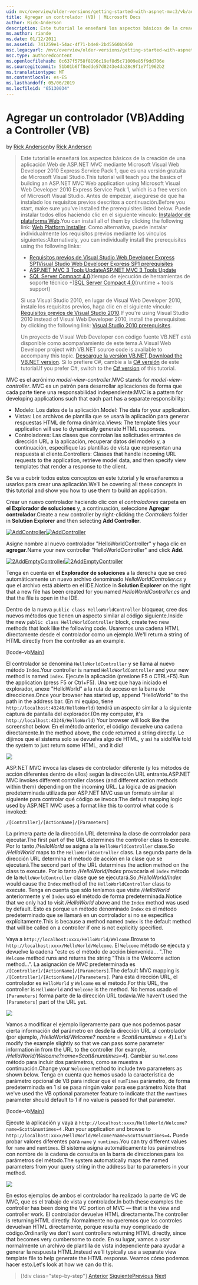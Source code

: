 ```yaml
---
uid: mvc/overview/older-versions/getting-started-with-aspnet-mvc3/vb/adding-a-controller
title: Agregar un controlador (VB) | Microsoft Docs
author: Rick-Anderson
description: Este tutorial le enseñará los aspectos básicos de la creación de una aplicación Web de ASP.NET MVC mediante Microsoft Visual Web Developer 2010 Express Service Pack 1, que es...
ms.author: riande
ms.date: 01/12/2011
ms.assetid: 741259e1-54ac-4f71-b4e8-2bd5560bb950
msc.legacyurl: /mvc/overview/older-versions/getting-started-with-aspnet-mvc3/vb/adding-a-controller
msc.type: authoredcontent
ms.openlocfilehash: 0c637f5758f8196c19ef8d5c71009e85f9dd706e
ms.sourcegitcommit: 51b01b6ff8edde57d8243e4da28c9f1e7f1962b2
ms.translationtype: MT
ms.contentlocale: es-ES
ms.lasthandoff: 05/06/2019
ms.locfileid: "65130034"
---
```

# <a name="adding-a-controller-vb"></a><span data-ttu-id="fcace-103">Agregar un controlador (VB)</span><span class="sxs-lookup"><span data-stu-id="fcace-103">Adding a Controller (VB)</span></span>

<span data-ttu-id="fcace-104">by [Rick Anderson]((https://twitter.com/RickAndMSFT))</span><span class="sxs-lookup"><span data-stu-id="fcace-104">by [Rick Anderson]((https://twitter.com/RickAndMSFT))</span></span>

> <span data-ttu-id="fcace-105">Este tutorial le enseñará los aspectos básicos de la creación de una aplicación Web de ASP.NET MVC mediante Microsoft Visual Web Developer 2010 Express Service Pack 1, que es una versión gratuita de Microsoft Visual Studio.</span><span class="sxs-lookup"><span data-stu-id="fcace-105">This tutorial will teach you the basics of building an ASP.NET MVC Web application using Microsoft Visual Web Developer 2010 Express Service Pack 1, which is a free version of Microsoft Visual Studio.</span></span> <span data-ttu-id="fcace-106">Antes de empezar, asegúrese de que ha instalado los requisitos previos descritos a continuación.</span><span class="sxs-lookup"><span data-stu-id="fcace-106">Before you start, make sure you've installed the prerequisites listed below.</span></span> <span data-ttu-id="fcace-107">Puede instalar todos ellos haciendo clic en el siguiente vínculo: [Instalador de plataforma Web](https://www.microsoft.com/web/gallery/install.aspx?appid=VWD2010SP1Pack).</span><span class="sxs-lookup"><span data-stu-id="fcace-107">You can install all of them by clicking the following link: [Web Platform Installer](https://www.microsoft.com/web/gallery/install.aspx?appid=VWD2010SP1Pack).</span></span> <span data-ttu-id="fcace-108">Como alternativa, puede instalar individualmente los requisitos previos mediante los vínculos siguientes:</span><span class="sxs-lookup"><span data-stu-id="fcace-108">Alternatively, you can individually install the prerequisites using the following links:</span></span>
> 
> - [<span data-ttu-id="fcace-109">Requisitos previos de Visual Studio Web Developer Express SP1</span><span class="sxs-lookup"><span data-stu-id="fcace-109">Visual Studio Web Developer Express SP1 prerequisites</span></span>](https://www.microsoft.com/web/gallery/install.aspx?appid=VWD2010SP1Pack)
> - [<span data-ttu-id="fcace-110">ASP.NET MVC 3 Tools Update</span><span class="sxs-lookup"><span data-stu-id="fcace-110">ASP.NET MVC 3 Tools Update</span></span>](https://www.microsoft.com/web/gallery/install.aspx?appsxml=&amp;appid=MVC3)
> - <span data-ttu-id="fcace-111">[SQL Server Compact 4.0](https://www.microsoft.com/web/gallery/install.aspx?appid=SQLCE;SQLCEVSTools_4_0)(tiempo de ejecución de herramientas de soporte técnico +)</span><span class="sxs-lookup"><span data-stu-id="fcace-111">[SQL Server Compact 4.0](https://www.microsoft.com/web/gallery/install.aspx?appid=SQLCE;SQLCEVSTools_4_0)(runtime + tools support)</span></span>
> 
> <span data-ttu-id="fcace-112">Si usa Visual Studio 2010, en lugar de Visual Web Developer 2010, instale los requisitos previos, haga clic en el siguiente vínculo: [Requisitos previos de Visual Studio 2010](https://www.microsoft.com/web/gallery/install.aspx?appsxml=&amp;appid=VS2010SP1Pack).</span><span class="sxs-lookup"><span data-stu-id="fcace-112">If you're using Visual Studio 2010 instead of Visual Web Developer 2010, install the prerequisites by clicking the following link: [Visual Studio 2010 prerequisites](https://www.microsoft.com/web/gallery/install.aspx?appsxml=&amp;appid=VS2010SP1Pack).</span></span>
> 
> <span data-ttu-id="fcace-113">Un proyecto de Visual Web Developer con código fuente VB.NET está disponible como acompañamiento de este tema.</span><span class="sxs-lookup"><span data-stu-id="fcace-113">A Visual Web Developer project with VB.NET source code is available to accompany this topic.</span></span> <span data-ttu-id="fcace-114">[Descargue la versión VB.NET](https://code.msdn.microsoft.com/Introduction-to-MVC-3-10d1b098).</span><span class="sxs-lookup"><span data-stu-id="fcace-114">[Download the VB.NET version](https://code.msdn.microsoft.com/Introduction-to-MVC-3-10d1b098).</span></span> <span data-ttu-id="fcace-115">Si lo prefiere C#, cambie a la [C# versión](../cs/adding-a-controller.md) de este tutorial.</span><span class="sxs-lookup"><span data-stu-id="fcace-115">If you prefer C#, switch to the [C# version](../cs/adding-a-controller.md) of this tutorial.</span></span>

<span data-ttu-id="fcace-116">MVC es el acrónimo *model-view-controller*.</span><span class="sxs-lookup"><span data-stu-id="fcace-116">MVC stands for *model-view-controller*.</span></span> <span data-ttu-id="fcace-117">MVC es un patrón para desarrollar aplicaciones de forma que cada parte tiene una responsabilidad independiente:</span><span class="sxs-lookup"><span data-stu-id="fcace-117">MVC is a pattern for developing applications such that each part has a separate responsibility:</span></span>

- <span data-ttu-id="fcace-118">Modelo: Los datos de la aplicación.</span><span class="sxs-lookup"><span data-stu-id="fcace-118">Model: The data for your application.</span></span>
- <span data-ttu-id="fcace-119">Vistas: Los archivos de plantilla que se usará la aplicación para generar respuestas HTML de forma dinámica.</span><span class="sxs-lookup"><span data-stu-id="fcace-119">Views: The template files your application will use to dynamically generate HTML responses.</span></span>
- <span data-ttu-id="fcace-120">Controladores: Las clases que controlan las solicitudes entrantes de dirección URL a la aplicación, recuperar datos del modelo y, a continuación, especifique las plantillas de vista que representan una respuesta al cliente.</span><span class="sxs-lookup"><span data-stu-id="fcace-120">Controllers: Classes that handle incoming URL requests to the application, retrieve model data, and then specify view templates that render a response to the client.</span></span>

<span data-ttu-id="fcace-121">Se va a cubrir todos estos conceptos en este tutorial y le enseñaremos a usarlos para crear una aplicación.</span><span class="sxs-lookup"><span data-stu-id="fcace-121">We'll be covering all these concepts in this tutorial and show you how to use them to build an application.</span></span>

<span data-ttu-id="fcace-122">Crear un nuevo controlador haciendo clic con el *controladores* carpeta en **el Explorador de soluciones** y, a continuación, seleccione **Agregar controlador**.</span><span class="sxs-lookup"><span data-stu-id="fcace-122">Create a new controller by right-clicking the *Controllers* folder in **Solution Explorer** and then selecting **Add Controller**.</span></span>

<span data-ttu-id="fcace-123">[![AddController](adding-a-controller/_static/image2.png "AddController")](adding-a-controller/_static/image1.png)</span><span class="sxs-lookup"><span data-stu-id="fcace-123">[![AddController](adding-a-controller/_static/image2.png "AddController")](adding-a-controller/_static/image1.png)</span></span>

<span data-ttu-id="fcace-124">Asigne nombre al nuevo controlador &quot;HelloWorldController&quot; y haga clic en **agregar**.</span><span class="sxs-lookup"><span data-stu-id="fcace-124">Name your new controller &quot;HelloWorldController&quot; and click **Add**.</span></span>

<span data-ttu-id="fcace-125">[![2AddEmptyController](adding-a-controller/_static/image4.png "2AddEmptyController")](adding-a-controller/_static/image3.png)</span><span class="sxs-lookup"><span data-stu-id="fcace-125">[![2AddEmptyController](adding-a-controller/_static/image4.png "2AddEmptyController")](adding-a-controller/_static/image3.png)</span></span>

<span data-ttu-id="fcace-126">Tenga en cuenta en **el Explorador de soluciones** a la derecha que se creó automáticamente un nuevo archivo denominado *HelloWorldController.cs* y que el archivo está abierto en el IDE.</span><span class="sxs-lookup"><span data-stu-id="fcace-126">Notice in **Solution Explorer** on the right that a new file has been created for you named *HelloWorldController.cs* and that the file is open in the IDE.</span></span>

<span data-ttu-id="fcace-127">Dentro de la nueva `public class HelloWorldController` bloquear, cree dos nuevos métodos que tienen un aspecto similar al código siguiente.</span><span class="sxs-lookup"><span data-stu-id="fcace-127">Inside the new `public class HelloWorldController` block, create two new methods that look like the following code.</span></span> <span data-ttu-id="fcace-128">Usaremos una cadena HTML directamente desde el controlador como un ejemplo.</span><span class="sxs-lookup"><span data-stu-id="fcace-128">We'll return a string of HTML directly from the controller as an example.</span></span>

[!code-vb[Main](adding-a-controller/samples/sample1.vb)]

<span data-ttu-id="fcace-129">El controlador se denomina `HelloWorldController` y se llama al nuevo método `Index`.</span><span class="sxs-lookup"><span data-stu-id="fcace-129">Your controller is named `HelloWorldController` and your new method is named `Index`.</span></span> <span data-ttu-id="fcace-130">Ejecute la aplicación (presione F5 o CTRL+F5).</span><span class="sxs-lookup"><span data-stu-id="fcace-130">Run the application (press F5 or Ctrl+F5).</span></span> <span data-ttu-id="fcace-131">Una vez que haya iniciado el explorador, anexe &quot;HelloWorld&quot; a la ruta de acceso en la barra de direcciones.</span><span class="sxs-lookup"><span data-stu-id="fcace-131">Once your browser has started up, append &quot;HelloWorld&quot; to the path in the address bar.</span></span> <span data-ttu-id="fcace-132">(En mi equipo, tiene `http://localhost:43246/HelloWorld`) tendrá un aspecto similar a la siguiente captura de pantalla del explorador.</span><span class="sxs-lookup"><span data-stu-id="fcace-132">(On my computer, it's `http://localhost:43246/HelloWorld`) Your browser will look like the screenshot below.</span></span> <span data-ttu-id="fcace-133">En el método anterior, el código devuelve una cadena directamente.</span><span class="sxs-lookup"><span data-stu-id="fcace-133">In the method above, the code returned a string directly.</span></span> <span data-ttu-id="fcace-134">Le dijimos que el sistema solo se devuelva algo de HTML, y así ha sido!</span><span class="sxs-lookup"><span data-stu-id="fcace-134">We told the system to just return some HTML, and it did!</span></span>

![](adding-a-controller/_static/image5.png)

<span data-ttu-id="fcace-135">ASP.NET MVC invoca las clases de controlador diferente (y los métodos de acción diferentes dentro de ellos) según la dirección URL entrante.</span><span class="sxs-lookup"><span data-stu-id="fcace-135">ASP.NET MVC invokes different controller classes (and different action methods within them) depending on the incoming URL.</span></span> <span data-ttu-id="fcace-136">La lógica de asignación predeterminada utilizada por ASP.NET MVC usa un formato similar al siguiente para controlar qué código se invoca:</span><span class="sxs-lookup"><span data-stu-id="fcace-136">The default mapping logic used by ASP.NET MVC uses a format like this to control what code is invoked:</span></span>

`/[Controller]/[ActionName]/[Parameters]`

<span data-ttu-id="fcace-137">La primera parte de la dirección URL determina la clase de controlador para ejecutar.</span><span class="sxs-lookup"><span data-stu-id="fcace-137">The first part of the URL determines the controller class to execute.</span></span> <span data-ttu-id="fcace-138">Por lo tanto */HelloWorld* se asigna a la `HelloWorldController` clase.</span><span class="sxs-lookup"><span data-stu-id="fcace-138">So */HelloWorld* maps to the `HelloWorldController` class.</span></span> <span data-ttu-id="fcace-139">La segunda parte de la dirección URL determina el método de acción en la clase que se ejecutará.</span><span class="sxs-lookup"><span data-stu-id="fcace-139">The second part of the URL determines the action method on the class to execute.</span></span> <span data-ttu-id="fcace-140">Por lo tanto */HelloWorld/Index* provocaría el `Index` método de la `HelloWorldController` clase que se ejecutará.</span><span class="sxs-lookup"><span data-stu-id="fcace-140">So */HelloWorld/Index* would cause the `Index` method of the `HelloWorldController` class to execute.</span></span> <span data-ttu-id="fcace-141">Tenga en cuenta que sólo teníamos que visite */HelloWorld* anteriormente y el `Index` usó el método de forma predeterminada.</span><span class="sxs-lookup"><span data-stu-id="fcace-141">Notice that we only had to visit */HelloWorld* above and the `Index` method was used by default.</span></span> <span data-ttu-id="fcace-142">Esto es porque un método denominado `Index` es el método predeterminado que se llamará en un controlador si no se especifica explícitamente.</span><span class="sxs-lookup"><span data-stu-id="fcace-142">This is because a method named `Index` is the default method that will be called on a controller if one is not explicitly specified.</span></span>

<span data-ttu-id="fcace-143">Vaya a `http://localhost:xxxx/HelloWorld/Welcome`.</span><span class="sxs-lookup"><span data-stu-id="fcace-143">Browse to `http://localhost:xxxx/HelloWorld/Welcome`.</span></span> <span data-ttu-id="fcace-144">El `Welcome` método se ejecuta y devuelve la cadena &quot;este es el método de acción bienvenida... &quot;.</span><span class="sxs-lookup"><span data-stu-id="fcace-144">The `Welcome` method runs and returns the string &quot;This is the Welcome action method...&quot;.</span></span> <span data-ttu-id="fcace-145">La asignación de MVC predeterminada es `/[Controller]/[ActionName]/[Parameters]`.</span><span class="sxs-lookup"><span data-stu-id="fcace-145">The default MVC mapping is `/[Controller]/[ActionName]/[Parameters]`.</span></span> <span data-ttu-id="fcace-146">Para esta dirección URL, el controlador es `HelloWorld` y `Welcome` es el método.</span><span class="sxs-lookup"><span data-stu-id="fcace-146">For this URL, the controller is `HelloWorld` and `Welcome` is the method.</span></span> <span data-ttu-id="fcace-147">No hemos usado el `[Parameters]` forma parte de la dirección URL todavía.</span><span class="sxs-lookup"><span data-stu-id="fcace-147">We haven't used the `[Parameters]` part of the URL yet.</span></span>

![](adding-a-controller/_static/image6.png)

<span data-ttu-id="fcace-148">Vamos a modificar el ejemplo ligeramente para que nos podemos pasar cierta información del parámetro en desde la dirección URL al controlador (por ejemplo, */HelloWorld/Welcome? nombre = Scott&amp;numtimes = 4*).</span><span class="sxs-lookup"><span data-stu-id="fcace-148">Let's modify the example slightly so that we can pass some parameter information in from the URL to the controller (for example, */HelloWorld/Welcome?name=Scott&amp;numtimes=4*).</span></span> <span data-ttu-id="fcace-149">Cambiar su `Welcome` método para incluir dos parámetros, como se muestra a continuación.</span><span class="sxs-lookup"><span data-stu-id="fcace-149">Change your `Welcome` method to include two parameters as shown below.</span></span> <span data-ttu-id="fcace-150">Tenga en cuenta que hemos usado la característica de parámetro opcional de VB para indicar que el `numTimes` parámetro, de forma predeterminada en 1 si se pasa ningún valor para ese parámetro.</span><span class="sxs-lookup"><span data-stu-id="fcace-150">Note that we've used the VB optional parameter feature to indicate that the `numTimes` parameter should default to 1 if no value is passed for that parameter.</span></span>

[!code-vb[Main](adding-a-controller/samples/sample2.vb)]

<span data-ttu-id="fcace-151">Ejecute la aplicación y vaya a `http://localhost:xxxx/HelloWorld/Welcome?name=Scott&numtimes=4` **.**</span><span class="sxs-lookup"><span data-stu-id="fcace-151">Run your application and browse to `http://localhost:xxxx/HelloWorld/Welcome?name=Scott&numtimes=4`**.**</span></span> <span data-ttu-id="fcace-152">Puede probar valores diferentes para `name` y `numtimes`.</span><span class="sxs-lookup"><span data-stu-id="fcace-152">You can try different values for `name` and `numtimes`.</span></span> <span data-ttu-id="fcace-153">El sistema asigna automáticamente los parámetros con nombre de la cadena de consulta en la barra de direcciones para los parámetros del método.</span><span class="sxs-lookup"><span data-stu-id="fcace-153">The system automatically maps the named parameters from your query string in the address bar to parameters in your method.</span></span>

![](adding-a-controller/_static/image7.png)

<span data-ttu-id="fcace-154">En estos ejemplos de ambos el controlador ha realizado la parte de VC de MVC, que es el trabajo de vista y controlador.</span><span class="sxs-lookup"><span data-stu-id="fcace-154">In both these examples the controller has been doing the VC portion of MVC — that is the view and controller work.</span></span> <span data-ttu-id="fcace-155">El controlador devuelve HTML directamente.</span><span class="sxs-lookup"><span data-stu-id="fcace-155">The controller is returning HTML directly.</span></span> <span data-ttu-id="fcace-156">Normalmente no queremos que los controles devuelvan HTML directamente, porque resulta muy complicado de código.</span><span class="sxs-lookup"><span data-stu-id="fcace-156">Ordinarily we don't want controllers returning HTML directly, since that becomes very cumbersome to code.</span></span> <span data-ttu-id="fcace-157">En su lugar, vamos a usar normalmente un archivo de plantilla de vista independiente para ayudar a generar la respuesta HTML.</span><span class="sxs-lookup"><span data-stu-id="fcace-157">Instead we'll typically use a separate view template file to help generate the HTML response.</span></span> <span data-ttu-id="fcace-158">Veamos cómo podemos hacer esto.</span><span class="sxs-lookup"><span data-stu-id="fcace-158">Let's look at how we can do this.</span></span>

> [!div class="step-by-step"]
> <span data-ttu-id="fcace-159">[Anterior](intro-to-aspnet-mvc-3.md)
> [Siguiente](adding-a-view.md)</span><span class="sxs-lookup"><span data-stu-id="fcace-159">[Previous](intro-to-aspnet-mvc-3.md)
[Next](adding-a-view.md)</span></span>
